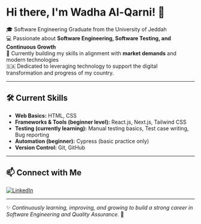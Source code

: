 # Hi there, I'm Wadha Al-Qarni! 👋  

🎓 Software Engineering Graduate from the University of Jeddah  
💻 Passionate about **Software Engineering, Software Testing, and Continuous Growth**  
🌱 Currently building my skills in alignment with **market demands** and modern technologies  
🇸🇦 Dedicated to leveraging technology to support the digital transformation and progress of my country.  

---

## 🛠️ Current Skills
- **Web Basics:** HTML, CSS  
- **Frameworks & Tools (beginner level):** React.js, Next.js, Tailwind CSS  
- **Testing (currently learning):** Manual testing basics, Test case writing, Bug reporting  
- **Automation (beginner):** Cypress (basic practice only)  
- **Version Control:** Git, GitHub 
---

## 📫 Connect with Me
[![LinkedIn](https://img.shields.io/badge/LinkedIn-blue?logo=linkedin&logoColor=white)](https://www.linkedin.com/in/wadha-algarni/)  

---
✨ *Continuously learning, improving, and growing to build a strong career in Software Engineering and Quality Assurance.* 🚀
